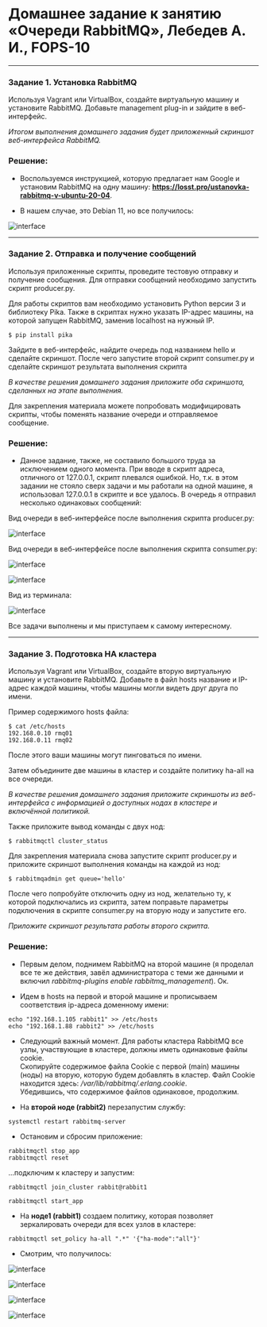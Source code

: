 # Домашнее задание к занятию  «Очереди RabbitMQ», Лебедев А. И., FOPS-10

---

### Задание 1. Установка RabbitMQ

Используя Vagrant или VirtualBox, создайте виртуальную машину и установите RabbitMQ.
Добавьте management plug-in и зайдите в веб-интерфейс.

*Итогом выполнения домашнего задания будет приложенный скриншот веб-интерфейса RabbitMQ.*


### Решение:  

 - Воспользуемся инструкцией, которую предлагает нам Google и установим RabbitMQ на одну машину: **https://losst.pro/ustanovka-rabbitmq-v-ubuntu-20-04**.

 - В нашем случае, это Debian 11, но все получилось:

![interface](img/interface.JPG)     

 ---

### Задание 2. Отправка и получение сообщений

Используя приложенные скрипты, проведите тестовую отправку и получение сообщения.
Для отправки сообщений необходимо запустить скрипт producer.py.

Для работы скриптов вам необходимо установить Python версии 3 и библиотеку Pika.
Также в скриптах нужно указать IP-адрес машины, на которой запущен RabbitMQ, заменив localhost на нужный IP.

```shell script
$ pip install pika
```

Зайдите в веб-интерфейс, найдите очередь под названием hello и сделайте скриншот.
После чего запустите второй скрипт consumer.py и сделайте скриншот результата выполнения скрипта

*В качестве решения домашнего задания приложите оба скриншота, сделанных на этапе выполнения.*

Для закрепления материала можете попробовать модифицировать скрипты, чтобы поменять название очереди и отправляемое сообщение.

  

### Решение:    

 - Данное задание, также, не составило большого труда за исключением одного момента. При вводе в скрипт адреса, отличного от 127.0.0.1, скрипт плевался ошибкой. Но, т.к. в этом задании не стояло сверх задачи и мы работали на одной машине, я использовал 127.0.0.1 в скрипте и все удалось.
В очередь я отправил несколько одинаковых сообщений:

Вид очереди в веб-интерфейсе после выполнения скрипта producer.py:  

![interface](img/queue1.JPG)    

Вид очереди в веб-интерфейсе после выполнения скрипта consumer.py:  

![interface](img/consumer.JPG)   

![interface](img/consumer1.JPG)     

Вид из терминала:  

![interface](img/cmdreceive.JPG)   

Все задачи выполнены и мы приступаем к самому интересному.



 ---

### Задание 3. Подготовка HA кластера

Используя Vagrant или VirtualBox, создайте вторую виртуальную машину и установите RabbitMQ.
Добавьте в файл hosts название и IP-адрес каждой машины, чтобы машины могли видеть друг друга по имени.

Пример содержимого hosts файла:
```shell script
$ cat /etc/hosts
192.168.0.10 rmq01
192.168.0.11 rmq02
```
После этого ваши машины могут пинговаться по имени.

Затем объедините две машины в кластер и создайте политику ha-all на все очереди.

*В качестве решения домашнего задания приложите скриншоты из веб-интерфейса с информацией о доступных нодах в кластере и включённой политикой.*

Также приложите вывод команды с двух нод:

```shell script
$ rabbitmqctl cluster_status
```

Для закрепления материала снова запустите скрипт producer.py и приложите скриншот выполнения команды на каждой из нод:

```shell script
$ rabbitmqadmin get queue='hello'
```

После чего попробуйте отключить одну из нод, желательно ту, к которой подключались из скрипта, затем поправьте параметры подключения в скрипте consumer.py на вторую ноду и запустите его.

*Приложите скриншот результата работы второго скрипта.*  

 ### Решение:  

 - Первым делом, поднимем RabbitMQ на второй машине (я проделал все те же действия, завёл администратора с теми же данными и включил *rabbitmq-plugins enable rabbitmq_management*). Ок.

 - Идем в hosts на первой и второй машине и прописываем соответствия ip-адреса доменному имени:

```
echo "192.168.1.105 rabbit1" >> /etc/hosts
echo "192.168.1.88 rabbit2" >> /etc/hosts

```  

- Следующий важный момент. Для работы кластера RabbitMQ все узлы, участвующие в кластере, должны иметь одинаковые файлы cookie.  
Скопируйте содержимое файла Cookie с первой (main) машины (ноды) на вторую, которую будем добавлять в кластер.
Файл Cookie находится здесь: */var/lib/rabbitmq/.erlang.cookie*.  
Убедившись, что содержимое файлов одинаковое, продолжим.

- На **второй ноде (rabbit2)** перезапустим службу:  

```
systemctl restart rabbitmq-server
```

- Остановим и сбросим приложение:

```
rabbitmqctl stop_app
rabbitmqctl reset
```  

 ...подключим к кластеру и запустим:  

```  
rabbitmqctl join_cluster rabbit@rabbit1

rabbitmqctl start_app
```

- На **ноде1 (rabbit1)** cоздаем политику, которая позволяет зеркалировать очереди для всех узлов в кластере:  

```
rabbitmqctl set_policy ha-all ".*" '{"ha-mode":"all"}'  
```  

- Смотрим, что получилось:

![interface](img/cluster.JPG)   

![interface](img/policies.JPG)     

![interface](img/cl_status1.JPG)   

![interface](img/cl_status2.JPG) 

